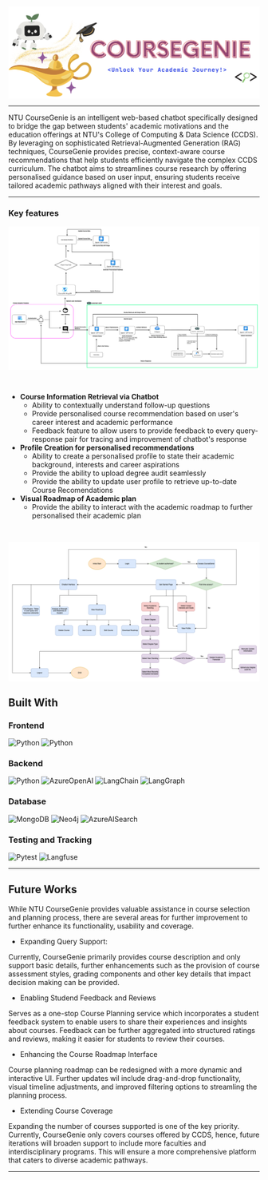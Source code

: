 <p align="center">
  <img align="center" alt="Mockup" title="Mockup" src="assets/images/coursegenie_logo.png" width="540" ></img>
</a>
</p>

<hr>

NTU CourseGenie is an intelligent web-based chatbot specifically designed to bridge the gap between students' academic motivations and the education offerings at NTU's College of Computing & Data Science (CCDS). By leveraging on sophisticated Retrieval-Augmented Generation (RAG) techniques, CourseGenie provides precise, context-aware course recommendations that help students efficiently navigate the complex CCDS curriculum. The chatbot aims to streamlines course research by offering personalised guidance based on user input, ensuring students receive tailored academic pathways aligned with their interest and goals. 

<hr>

### Key features
<p align="center">
  <img align="center" alt="Mockup" title="Mockup" src="assets/images/system_archicture.png" width="540" ></img>
</a>
</p>
<br>

- **Course Information Retrieval via Chatbot**
    - Ability to contextually understand follow-up questions
    - Provide personalised course recommendation based on user's career interest and academic performance
    - Feedback feature to allow users to provide feedback to every query-response pair for tracing and improvement of chatbot's response
- **Profile Creation for personalised recommendations**
    - Ability to create a personalised profile to state their academic background, interests and career aspirations
    - Provide the ability to upload degree audit seamlessly
    - Provide the ability to update user profile to retrieve up-to-date Course Recomendations
- **Visual Roadmap of Academic plan** 
    - Provide the ability to interact with the academic roadmap to further personalised their academic plan

<br>
<p align="center">
  <img align="center" alt="Mockup" title="Mockup" src="assets/images/user_flow.png" width="540" ></img>
</a>
</p>

## Built With
### Frontend
<img alt = "Python" src = "https://img.shields.io/badge/Python-3776AB?logo=python&logoColor=black&style=flat"/> <img alt = "Python" src = "https://img.shields.io/badge/-Streamlit-FF4B4B?style=flat&logo=streamlit&logoColor=white"/>

### Backend
<img alt = "Python" src = "https://img.shields.io/badge/Python-3776AB?logo=python&logoColor=black&style=flat"/> <img alt = "AzureOpenAI" src = "https://shields.io/badge/-OpenAI-93f6ef?logo=openai&logoColor=black"/> <img alt = "LangChain" src = "https://img.shields.io/badge/LangChain-ffffff?logo=langchain&logoColor=green"/> <img alt = "LangGraph" src = "https://img.shields.io/badge/-LangGraph-lightblue?logo=langgraph&logoColor=black"/> 

### Database
<img alt = "MongoDB" src = "https://img.shields.io/badge/-MongoDB-47A248?logo=mongodb&logoColor=black"/> <img alt = "Neo4j" src = "https://img.shields.io/badge/-Neo4j-4581C3?logo=neo4j&logoColor=black"/> <img alt = "AzureAISearch" src = "https://img.shields.io/badge/-AzureAISearch-dodgerblue"/> 

### Testing and Tracking
<img alt = "Pytest" src = "https://img.shields.io/badge/Pytest-green?logo=pytest"/> <img alt = "Langfuse" src = "https://img.shields.io/badge/-LangFuse-mediumblue"/> 

<hr>

## Future Works

While NTU CourseGenie provides valuable assistance in course selection and planning process, there are several areas for further improvement to further enhance its functionality, usability and coverage. 

- Expanding Query Support: 

Currently, CourseGenie primarily provides course description and only support basic details, further enhancements such as the provision of course assessment styles, grading components and other key details that impact decision making can be provided. 

- Enabling Studend Feedback and Reviews

Serves as a one-stop Course Planning service which incorporates a student feedback system to enable users to share their experiences and insights about courses. Feedback can be further aggregated into structured ratings and reviews, making it easier for students to review their courses. 

- Enhancing the Course Roadmap Interface

Course planning roadmap can be redesigned with a more dynamic and interactive UI. Further updates wil include drag-and-drop functionality, visual timeline adjustments, and improved filtering options to streamling the planning process.

- Extending Course Coverage

Expanding the number of courses supported is one of the key priority. Currently, CourseGenie only covers courses offered by CCDS, hence, future iterations will broaden support to include more faculties and interdisciplinary programs. This will ensure a more comprehensive platform that caters to diverse academic pathways. 

<hr>

